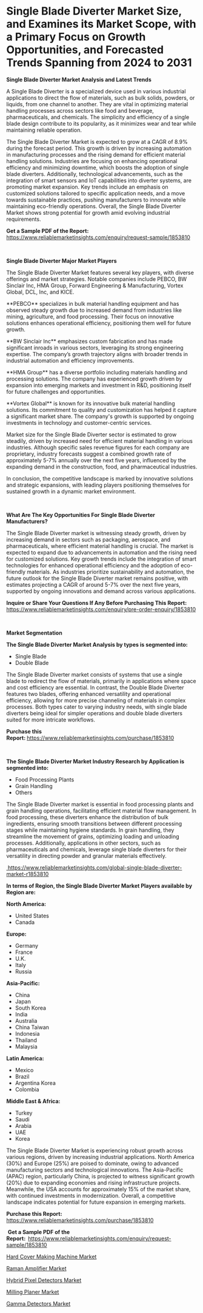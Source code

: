 <p><h1>Single Blade Diverter Market Size, and Examines its Market Scope, with a Primary Focus on Growth Opportunities, and Forecasted Trends Spanning from 2024 to 2031</h1></p><p><strong>Single Blade Diverter Market Analysis and Latest Trends</strong></p>
<p><p>A Single Blade Diverter is a specialized device used in various industrial applications to direct the flow of materials, such as bulk solids, powders, or liquids, from one channel to another. They are vital in optimizing material handling processes across sectors like food and beverage, pharmaceuticals, and chemicals. The simplicity and efficiency of a single blade design contribute to its popularity, as it minimizes wear and tear while maintaining reliable operation.</p><p>The Single Blade Diverter Market is expected to grow at a CAGR of 8.9% during the forecast period. This growth is driven by increasing automation in manufacturing processes and the rising demand for efficient material handling solutions. Industries are focusing on enhancing operational efficiency and minimizing downtime, which boosts the adoption of single blade diverters. Additionally, technological advancements, such as the integration of smart sensors and IoT capabilities into diverter systems, are promoting market expansion. Key trends include an emphasis on customized solutions tailored to specific application needs, and a move towards sustainable practices, pushing manufacturers to innovate while maintaining eco-friendly operations. Overall, the Single Blade Diverter Market shows strong potential for growth amid evolving industrial requirements.</p></p>
<p><strong>Get a Sample PDF of the Report:&nbsp;</strong> <a href="https://www.reliablemarketinsights.com/enquiry/request-sample/1853810?utm_campaign=1731&utm_medium=2&utm_source=Github&utm_content=ia&utm_term=20102024&utm_id=single-blade-diverter">https://www.reliablemarketinsights.com/enquiry/request-sample/1853810</a></p>
<p>&nbsp;</p>
<p><strong>Single Blade Diverter Major Market Players</strong></p>
<p><p>The Single Blade Diverter Market features several key players, with diverse offerings and market strategies. Notable companies include PEBCO, BW Sinclair Inc, HMA Group, Forward Engineering & Manufacturing, Vortex Global, DCL, Inc, and KICE.</p><p>**PEBCO** specializes in bulk material handling equipment and has observed steady growth due to increased demand from industries like mining, agriculture, and food processing. Their focus on innovative solutions enhances operational efficiency, positioning them well for future growth.</p><p>**BW Sinclair Inc** emphasizes custom fabrication and has made significant inroads in various sectors, leveraging its strong engineering expertise. The company’s growth trajectory aligns with broader trends in industrial automation and efficiency improvements.</p><p>**HMA Group** has a diverse portfolio including materials handling and processing solutions. The company has experienced growth driven by expansion into emerging markets and investment in R&D, positioning itself for future challenges and opportunities.</p><p>**Vortex Global** is known for its innovative bulk material handling solutions. Its commitment to quality and customization has helped it capture a significant market share. The company's growth is supported by ongoing investments in technology and customer-centric services.</p><p>Market size for the Single Blade Diverter sector is estimated to grow steadily, driven by increased need for efficient material handling in various industries. Although specific sales revenue figures for each company are proprietary, industry forecasts suggest a combined growth rate of approximately 5-7% annually over the next five years, influenced by the expanding demand in the construction, food, and pharmaceutical industries.</p><p>In conclusion, the competitive landscape is marked by innovative solutions and strategic expansions, with leading players positioning themselves for sustained growth in a dynamic market environment.</p></p>
<p>&nbsp;</p>
<p><strong>What Are The Key Opportunities For Single Blade Diverter Manufacturers?</strong></p>
<p><p>The Single Blade Diverter market is witnessing steady growth, driven by increasing demand in sectors such as packaging, aerospace, and pharmaceuticals, where efficient material handling is crucial. The market is expected to expand due to advancements in automation and the rising need for customized solutions. Key growth trends include the integration of smart technologies for enhanced operational efficiency and the adoption of eco-friendly materials. As industries prioritize sustainability and automation, the future outlook for the Single Blade Diverter market remains positive, with estimates projecting a CAGR of around 5-7% over the next five years, supported by ongoing innovations and demand across various applications.</p></p>
<p><strong>Inquire or Share Your Questions If Any Before Purchasing This Report:</strong> <a href="https://www.reliablemarketinsights.com/enquiry/pre-order-enquiry/1853810?utm_campaign=1731&utm_medium=2&utm_source=Github&utm_content=ia&utm_term=20102024&utm_id=single-blade-diverter">https://www.reliablemarketinsights.com/enquiry/pre-order-enquiry/1853810</a></p>
<p>&nbsp;</p>
<p><strong>Market Segmentation</strong></p>
<p><strong>The Single Blade Diverter Market Analysis by types is segmented into:</strong></p>
<p><ul><li>Single Blade</li><li>Double Blade</li></ul></p>
<p><p>The Single Blade Diverter market consists of systems that use a single blade to redirect the flow of materials, primarily in applications where space and cost efficiency are essential. In contrast, the Double Blade Diverter features two blades, offering enhanced versatility and operational efficiency, allowing for more precise channeling of materials in complex processes. Both types cater to varying industry needs, with single blade diverters being ideal for simpler operations and double blade diverters suited for more intricate workflows.</p></p>
<p><strong>Purchase this Report:&nbsp;</strong><a href="https://www.reliablemarketinsights.com/purchase/1853810?utm_campaign=1731&utm_medium=2&utm_source=Github&utm_content=ia&utm_term=20102024&utm_id=single-blade-diverter">https://www.reliablemarketinsights.com/purchase/1853810</a></p>
<p>&nbsp;</p>
<p><strong>The Single Blade Diverter Market Industry Research by Application is segmented into:</strong></p>
<p><ul><li>Food Processing Plants</li><li>Grain Handling</li><li>Others</li></ul></p>
<p><p>The Single Blade Diverter market is essential in food processing plants and grain handling operations, facilitating efficient material flow management. In food processing, these diverters enhance the distribution of bulk ingredients, ensuring smooth transitions between different processing stages while maintaining hygiene standards. In grain handling, they streamline the movement of grains, optimizing loading and unloading processes. Additionally, applications in other sectors, such as pharmaceuticals and chemicals, leverage single blade diverters for their versatility in directing powder and granular materials effectively.</p></p>
<p><a href="https://www.reliablemarketinsights.com/global-single-blade-diverter-market-r1853810?utm_campaign=1731&utm_medium=2&utm_source=Github&utm_content=ia&utm_term=20102024&utm_id=single-blade-diverter">&nbsp;https://www.reliablemarketinsights.com/global-single-blade-diverter-market-r1853810</a></p>
<p><strong>In terms of Region, the Single Blade Diverter Market Players available by Region are:</strong></p>
<p>
    <p> <strong> North America: </strong>
        <ul>
            <li>United States</li>
            <li>Canada</li>
        </ul>
        </p> 
    <p> <strong> Europe: </strong>
        <ul>
            <li>Germany</li>
            <li>France</li>
            <li>U.K.</li>
            <li>Italy</li>
            <li>Russia</li>
        </ul>
        </p> 
    <p> <strong> Asia-Pacific: </strong>
        <ul>
            <li>China</li>
            <li>Japan</li>
            <li>South Korea</li>
            <li>India</li>
            <li>Australia</li>
            <li>China Taiwan</li>
            <li>Indonesia</li>
            <li>Thailand</li>
            <li>Malaysia</li>
        </ul>
        </p> 
    <p> <strong> Latin America: </strong>
        <ul>
            <li>Mexico</li>
            <li>Brazil</li>
            <li>Argentina Korea</li>
            <li>Colombia</li>
        </ul>
        </p> 
    <p> <strong> Middle East & Africa: </strong>
        <ul>
            <li>Turkey</li>
            <li>Saudi</li>
            <li>Arabia</li>
            <li>UAE</li>
            <li>Korea</li>
        </ul>
    </p>
    </p>
<p><p>The Single Blade Diverter Market is experiencing robust growth across various regions, driven by increasing industrial applications. North America (30%) and Europe (25%) are poised to dominate, owing to advanced manufacturing sectors and technological innovations. The Asia-Pacific (APAC) region, particularly China, is projected to witness significant growth (20%) due to expanding economies and rising infrastructure projects. Meanwhile, the USA accounts for approximately 15% of the market share, with continued investments in modernization. Overall, a competitive landscape indicates potential for future expansion in emerging markets.</p></p>
<p><strong>Purchase this Report: </strong><a href="https://www.reliablemarketinsights.com/purchase/1853810?utm_campaign=1731&utm_medium=2&utm_source=Github&utm_content=ia&utm_term=20102024&utm_id=single-blade-diverter">https://www.reliablemarketinsights.com/purchase/1853810</a></p>
<p>&nbsp;<strong>Get a Sample PDF of the Report:&nbsp;&nbsp;</strong><a href="https://www.reliablemarketinsights.com/enquiry/request-sample/1853810?utm_campaign=1731&utm_medium=2&utm_source=Github&utm_content=ia&utm_term=20102024&utm_id=single-blade-diverter">https://www.reliablemarketinsights.com/enquiry/request-sample/1853810</a></p>
<p><strong></strong></p>
<p><p><a href="https://www.linkedin.com/pulse/pulse-hard-cover-making-machine-rhythms-change-market-qf4zf?utm_campaign=1731&utm_medium=2&utm_source=Github&utm_content=ia&utm_term=20102024&utm_id=single-blade-diverter">Hard Cover Making Machine Market</a></p><p><a href="https://www.linkedin.com/pulse/charting-future-comprehensive-analysis-global-raman-amplifier-s7vxe?utm_campaign=1731&utm_medium=2&utm_source=Github&utm_content=ia&utm_term=20102024&utm_id=single-blade-diverter">Raman Amplifier Market</a></p><p><a href="https://www.linkedin.com/pulse/strategic-market-insights-global-hybrid-pixel-detectors-2024-m61ke?utm_campaign=1731&utm_medium=2&utm_source=Github&utm_content=ia&utm_term=20102024&utm_id=single-blade-diverter">Hybrid Pixel Detectors Market</a></p><p><a href="https://www.linkedin.com/pulse/milling-planer-market-size-type-product-global-industry-analysis-wgrie?utm_campaign=1731&utm_medium=2&utm_source=Github&utm_content=ia&utm_term=20102024&utm_id=single-blade-diverter">Milling Planer Market</a></p><p><a href="https://www.linkedin.com/pulse/influencing-factors-gamma-detectors-market-insights-growth-unmle?utm_campaign=1731&utm_medium=2&utm_source=Github&utm_content=ia&utm_term=20102024&utm_id=single-blade-diverter">Gamma Detectors Market</a></p></p>